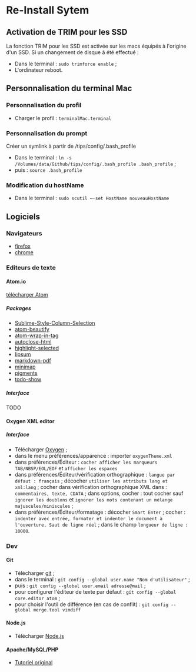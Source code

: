 # Re-Install Sytem

## Activation de TRIM pour les SSD
La fonction TRIM pour les SSD est activée sur les macs équipés à l'origine d'un SSD. Si un changement de disque à été effectué :
* Dans le terminal : `sudo trimforce enable` ;
* L'ordinateur reboot.

## Personnalisation du terminal Mac
### Personnalisation du profil
* Charger le profil : `terminalMac.terminal`

### Personnalisation du prompt
Créer un symlink à partir de /tips/config/.bash_profile
* Dans le terminal : `ln -s /Volumes/data/Github/tips/config/.bash_profile .bash_profile` ;
* puis : `source .bash_profile`

### Modification du hostName
* Dans le terminal : `sudo scutil –-set HostName nouveauHostName`

## Logiciels
### Navigateurs
* [firefox](https://www.mozilla.org/fr/firefox/new/)
* [chrome](https://www.google.fr/chrome/browser/desktop/)

### Editeurs de texte
#### Atom.io
[télécharger Atom](https://atom.io/)

##### Packages
* [Sublime-Style-Column-Selection](https://atom.io/packages/Sublime-Style-Column-Selection)
* [atom-beautify](https://atom.io/packages/atom-beautify)
* [atom-wrap-in-tag](https://atom.io/packages/atom-wrap-in-tag)
* [autoclose-html](https://atom.io/packages/autoclose-html)
* [highlight-selected](https://atom.io/packages/highlight-selected)
* [lipsum](https://atom.io/packages/lipsum)
* [markdown-pdf](https://atom.io/packages/markdown-pdf)
* [minimap](https://atom.io/packages/minimap)
* [pigments](https://atom.io/packages/pigments)
* [todo-show](https://atom.io/packages/todo-show)

##### Interface
TODO

#### Oxygen XML editor
##### Interface
* Télécharger [Oxygen](https://www.oxygenxml.com/) ;
* dans le menu préférences/apparence : importer `oxygenTheme.xml`
* dans préférences/Éditeur : `cocher afficher les marqueurs TAB/NBSP/EOL/EOF` et `afficher les espaces`
* dans préférences/Éditeur/vérification orthographique :
`langue par défaut : français` ; décocher `utiliser les attributs lang et xml:lang` ; cocher dans vérification orthographique XML dans : `commentaires, texte, CDATA` ; dans options, cocher : tout cocher sauf `ignorer les doublons` et `ignorer les mots contenant un mélange majuscules/miniscules` ;
* dans préférences/Éditeur/formatage : décocher `Smart Enter` ; cocher : `indenter avec entrée, formater et indenter le document à l'ouverture, Saut de ligne réel` ; dans le champ `longueur de ligne : 10000`.
 
### Dev
#### Git
* Télécharger [git](https://git-scm.com/) ;
* dans le terminal : `git config --global user.name "Nom d'utilisateur"` ;
* puis : `git config --global user.email adresse@mail` ;
* pour configurer l'éditeur de texte par défaut : `git config --global core.editor atom` ;
* pour choisir l'outil de différence (en cas de conflit) : `git config --global merge.tool vimdiff`

#### Node.js
* Télécharger [Node.js](https://nodejs.org/en/)

#### Apache/MySQL/PHP
* [Tutoriel original](https://coolestguidesontheplanet.com/get-apache-mysql-php-and-phpmyadmin-working-on-macos-sierra/)
